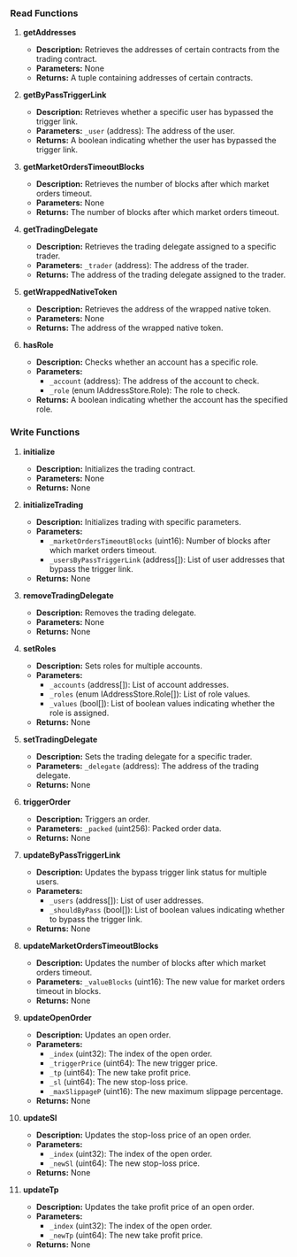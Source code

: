 ### Read Functions

1. **getAddresses**
   - **Description:** Retrieves the addresses of certain contracts from the trading contract.
   - **Parameters:** None
   - **Returns:** A tuple containing addresses of certain contracts.

2. **getByPassTriggerLink**
   - **Description:** Retrieves whether a specific user has bypassed the trigger link.
   - **Parameters:** `_user` (address): The address of the user.
   - **Returns:** A boolean indicating whether the user has bypassed the trigger link.

3. **getMarketOrdersTimeoutBlocks**
   - **Description:** Retrieves the number of blocks after which market orders timeout.
   - **Parameters:** None
   - **Returns:** The number of blocks after which market orders timeout.

4. **getTradingDelegate**
   - **Description:** Retrieves the trading delegate assigned to a specific trader.
   - **Parameters:** `_trader` (address): The address of the trader.
   - **Returns:** The address of the trading delegate assigned to the trader.

5. **getWrappedNativeToken**
   - **Description:** Retrieves the address of the wrapped native token.
   - **Parameters:** None
   - **Returns:** The address of the wrapped native token.

6. **hasRole**
   - **Description:** Checks whether an account has a specific role.
   - **Parameters:**
     - `_account` (address): The address of the account to check.
     - `_role` (enum IAddressStore.Role): The role to check.
   - **Returns:** A boolean indicating whether the account has the specified role.

### Write Functions

1. **initialize**
   - **Description:** Initializes the trading contract.
   - **Parameters:** None
   - **Returns:** None

2. **initializeTrading**
   - **Description:** Initializes trading with specific parameters.
   - **Parameters:**
     - `_marketOrdersTimeoutBlocks` (uint16): Number of blocks after which market orders timeout.
     - `_usersByPassTriggerLink` (address[]): List of user addresses that bypass the trigger link.
   - **Returns:** None

3. **removeTradingDelegate**
   - **Description:** Removes the trading delegate.
   - **Parameters:** None
   - **Returns:** None

4. **setRoles**
   - **Description:** Sets roles for multiple accounts.
   - **Parameters:**
     - `_accounts` (address[]): List of account addresses.
     - `_roles` (enum IAddressStore.Role[]): List of role values.
     - `_values` (bool[]): List of boolean values indicating whether the role is assigned.
   - **Returns:** None

5. **setTradingDelegate**
   - **Description:** Sets the trading delegate for a specific trader.
   - **Parameters:** `_delegate` (address): The address of the trading delegate.
   - **Returns:** None

6. **triggerOrder**
   - **Description:** Triggers an order.
   - **Parameters:** `_packed` (uint256): Packed order data.
   - **Returns:** None

7. **updateByPassTriggerLink**
   - **Description:** Updates the bypass trigger link status for multiple users.
   - **Parameters:**
     - `_users` (address[]): List of user addresses.
     - `_shouldByPass` (bool[]): List of boolean values indicating whether to bypass the trigger link.
   - **Returns:** None

8. **updateMarketOrdersTimeoutBlocks**
   - **Description:** Updates the number of blocks after which market orders timeout.
   - **Parameters:** `_valueBlocks` (uint16): The new value for market orders timeout in blocks.
   - **Returns:** None

9. **updateOpenOrder**
   - **Description:** Updates an open order.
   - **Parameters:**
     - `_index` (uint32): The index of the open order.
     - `_triggerPrice` (uint64): The new trigger price.
     - `_tp` (uint64): The new take profit price.
     - `_sl` (uint64): The new stop-loss price.
     - `_maxSlippageP` (uint16): The new maximum slippage percentage.
   - **Returns:** None

10. **updateSl**
    - **Description:** Updates the stop-loss price of an open order.
    - **Parameters:**
      - `_index` (uint32): The index of the open order.
      - `_newSl` (uint64): The new stop-loss price.
    - **Returns:** None

11. **updateTp**
    - **Description:** Updates the take profit price of an open order.
    - **Parameters:**
      - `_index` (uint32): The index of the open order.
      - `_newTp` (uint64): The new take profit price.
    - **Returns:** None
```****